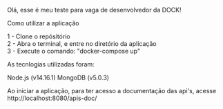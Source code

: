 Olá, esse é meu teste para vaga de desenvolvedor da DOCK!

Como utilizar a aplicação

1 - Clone o repósitório\
2 - Abra o terminal, e entre no diretório da aplicação\
3 - Execute o comando: "docker-compose up"

As tecnlogias utilizadas foram:

Node.js (v14.16.1)
MongoDB (v5.0.3)

Ao iniciar a aplicação, para ter acesso a documentação das api's, acesse http://localhost:8080/apis-doc/
